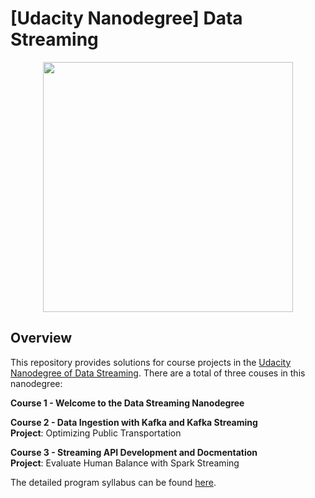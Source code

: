 # [Udacity Nanodegree] Data Streaming
<div align="center">
    <img src="https://cdn.sanity.io/images/tlr8oxjg/production/296bd6181e638371a83bce8725190ae75ea2b51b-1456x816.png" height=400"/>
</div>

## Overview
This repository provides solutions for course projects in the [Udacity Nanodegree of Data Streaming](https://www.udacity.com/course/data-streaming-nanodegree--nd029). There are a total of three couses in this nanodegree:

__Course 1 - Welcome to the Data Streaming Nanodegree__

__Course 2 - Data Ingestion with Kafka and Kafka Streaming__ \
__Project__: Optimizing Public Transportation

__Course 3 - Streaming API Development and Docmentation__ \
__Project__: Evaluate Human Balance with Spark Streaming

The detailed program syllabus can be found [here](Program_Syllabus.pdf).